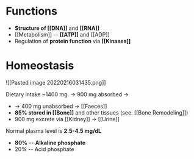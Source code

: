 # Functions
- **Structure of [[DNA]]** and **[[RNA]]**
- [[Metabolism]] -- **[[ATP]]** and [[ADP]]
- Regulation of **protein function** via **[[Kinases]]**

# Homeostasis

![[Pasted image 20220216031435.png]]

Dietary intake ~1400 mg. → 900 mg absorbed → 
- → 400 mg unabsorbed → [[Faeces]]
- **85% stored in [[Bone]]** and other tissues (see. [[Bone Remodeling]])
- 900 mg excrete via [[Kidney]] → [[Urine]]

Normal plasma level is **2.5-4.5 mg/dL**
- **80%** -- **Alkaline phosphate**
- 20% -- Acid phosphate